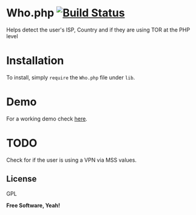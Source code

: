 Who.php [![Build Status](https://travis-ci.org/RaedsLab/Who.php.svg)](https://travis-ci.org/RaedsLab/Who.php)
=============

Helps detect the user's ISP, Country and if they are using TOR at the PHP level


Installation
============

To install, simply `require` the `Who.php` file under `lib`. 


Demo
============
For a working demo check [here](http://lab.raed.tn/who/).

TODO
============
Check for if the user is using a VPN via MSS values.




License
----

GPL

**Free Software,  Yeah!**

